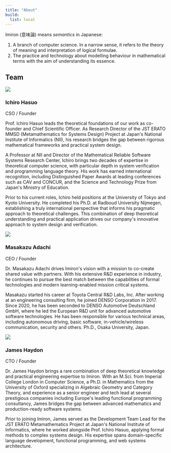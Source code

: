 ```yaml
---
title: "About"
build:
  list: local
---
```


Imiron (意味論) means _semantics_ in Japanese:
<ol>
  <li>A branch of computer science. In a narrow sense, it refers to the theory of meaning and interpretation of logical formulae.
  <li>The practice and technology about modelling behaviour in mathematical terms with the aim of understanding its essence.
</ol>

## Team

<div class="team-member">
  <div class="photo">
    <img src="/images/12652.jpg" />
  </div>
  <div class="details">
    <h3 class="name">Ichiro Hasuo</h2>
    <p class="position">CSO / Founder</p>
    <p>Prof. Ichiro Hasuo leads the theoretical foundations of our work as co-founder and Chief Scientific Officer. As Research Director of the JST ERATO MMSD (Metamathematics for Systems Design) Project at Japan's National Institute of Informatics (NII), his research bridges the gap between rigorous mathematical frameworks and practical system design.</p>
    <p>A Professor at NII and Director of the Mathematical Reliable Software Systems Research Center, Ichiro brings two decades of expertise in theoretical computer science, with particular depth in system verification and programming language theory. His work has earned international recognition, including Distinguished Paper Awards at leading conferences such as CAV and CONCUR, and the Science and Technology Prize from Japan's Ministry of Education.</p>
    <p>Prior to his current roles, Ichiro held positions at the University of Tokyo and Kyoto University. He completed his Ph.D. at Radboud University Nijmegen, establishing a truly international perspective that informs his pragmatic approach to theoretical challenges. This combination of deep theoretical understanding and practical application drives our company's innovative approach to system design and verification.</p>
  </div>
</div>

<div class="team-member">
  <div class="photo">
    <img src="/images/12534.jpg"/>
  </div>
  <div class="details">
    <h3 class="name">Masakazu Adachi</h2>
    <p class="position">CEO / Founder</p>
    <p> Dr. Masakazu Adachi drives Imiron's vision with a mission to co-create shared value with partners. With his extensive R&D experience in industry, he continues to pursue the best match between the capabilities of formal technologies and modern learning-enabled mission critical systems.
    </p>
    <p>
    Masakazu started his career at Toyota Central R&D Labs, Inc. After working at an engineering consulting firm, he joined DENSO Corporation in 2017. Since 2020, he has been seconded to DENSO Automotive Deutschland GmbH, where he led the European R&D unit for advanced automotive software technologies. He has been responsible for various technical areas, including autonomous driving, basic software, in-vehicle/wireless communication, security and others. Ph.D., Osaka University, Japan.
    </p>
  </div>
</div>

<div class="team-member">
  <div class="photo">
    <img src="/images/12576.jpg"/>
  </div>
  <div class="details">
    <h3 class="name">James Haydon</h2>
    <p class="position">CTO / Founder</p>
    <p>Dr. James Haydon brings a rare combination of deep theoretical knowledge and practical engineering expertise to Imiron. With an M.Sci. from Imperial College London in Computer Science, a Ph.D. in Mathematics from the University of Oxford specializing in Algebraic Geometry and Category Theory, and experience as a senior engineer and tech lead at several prestigious companies including Europe's leading functional programming consultancy, James bridges the gap between advanced mathematics and production-ready software systems.</p>
    <p>Prior to joining Imiron, James served as the Development Team Lead for the JST ERATO Metamathematics Project at Japan's National Institute of Informatics, where he worked alongside Prof. Ichiro Hasuo, applying formal methods to complex systems design. His expertise spans domain-specific language development, functional programming, and web systems architecture.</p>
  </div>
</div>
